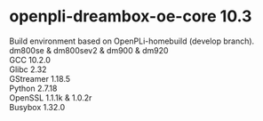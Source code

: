 # openpli-dreambox-oe-core 10.3
Build environment based on OpenPLi-homebuild (develop branch).\
dm800se & dm800sev2 & dm900 & dm920\
GCC 10.2.0\
Glibc 2.32\
GStreamer 1.18.5\
Python 2.7.18\
OpenSSL 1.1.1k & 1.0.2r\
Busybox 1.32.0
